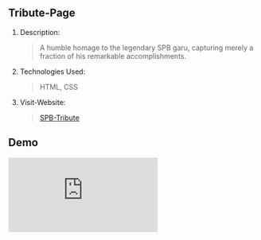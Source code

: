 ## Tribute-Page

1. Description:
   > A humble homage to the legendary SPB garu, capturing merely a fraction of his remarkable accomplishments.
2. Technologies Used:
   > HTML, CSS
3. Visit-Website:
   > [SPB-Tribute](https://k-pragna.github.io/Tribute-Page/Tribute%20Page/index.html)


## Demo




![Untitled design](https://k-pragna.github.io/Tribute-Page/Tribute%20Page/index.html)
